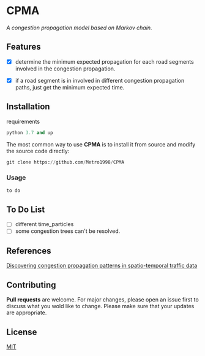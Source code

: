 # CPMA
 _A congestion propagation model based on Markov chain._

## Features


- [x] determine the minimum expected propagation for each road segments involved in the congestion propagation.
- [x] if a road segment is in involved in different congestion propagation paths, just get the minimum expected time.  


## Installation
requirements
```python
python 3.7 and up
```


The most common way to use  **CPMA**  is to install it from source and modify the source code directly:

```python
git clone https://github.com/Metro1998/CPMA
```
### Usage


```python
to do
```

## To Do List
- [ ] different time_particles
- [ ] some congestion trees can't be resolved.

## References
[Discovering congestion propagation patterns in spatio-temporal traffic data](https://ieeexplore.ieee.org/document/7511741)

## Contributing
__Pull requests__ are welcome.
For major changes, please open an issue first to discuss what you wold like to change.
Please make sure that your updates are appropriate.

## License 
[MIT](https://choosealicense.com/license/mit/)




